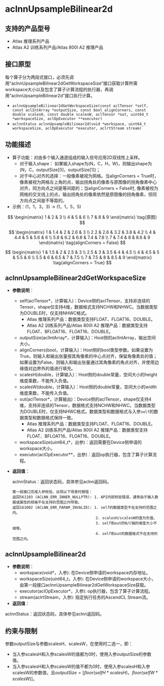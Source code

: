 # aclnnUpsampleBilinear2d

## 支持的产品型号
- Atlas 推理系列产品
- Atlas A2 训练系列产品/Atlas 800I A2 推理产品

## 接口原型

每个算子分为两段式接口，必须先调用“aclnnUpsampleBilinear2dGetWorkspaceSize”接口获取计算所需workspace大小以及包含了算子计算流程的执行器，再调用“aclnnUpsampleBilinear2d”接口执行计算。

- `aclnnUpsampleBilinear2dGetWorkspaceSize(const aclTensor *self, const aclIntArray *outputSize, const bool alignCorners, const double scalesH, const double scalesW, aclTensor *out, uint64_t *workspaceSize, aclOpExecutor **executor)`
- `aclnnStatus aclnnUpsampleBilinear2d(void *workspace, uint64_t workspaceSize, aclOpExecutor *executor, aclrtStream stream)`

## 功能描述

- 算子功能：对由多个输入通道组成的输入信号应用2D双线性上采样。
  - 对于输入shape：
  如果输入shape为(N，C，H，W)，则输出shape为(N，C，outputSize[0]，outputSize[1])；
  - 对于中心对齐的选择：一般像素被视为网格。当alignCorners = True时，像素被视为网格左上角的点，输出拐角处的像素与原图像的拐角像素中心对齐，同方向点之间是等间距的；当alignCorners = False时, 像素被视为网格的交叉线上的点，输出拐角处的像素依然是原图像的拐角像素，但同方向点之间是不等距的。
- 示例：(1，1，3，3) -> (1，1，5，5)

$$
\begin{matrix}
   1 & 2 & 3 \\
   4 & 5 & 6 \\
   7 & 8 & 9
  \end{matrix} \tag{原图}
$$

$$
\begin{matrix}
   1 & 1.4 & 2 & 2.6 & 3 \\
   2.2 & 2.6 & 3.2 & 3.8 & 4.2 \\
   4 & 4.4 & 5 & 5.6 & 6 \\
   5.8 & 6.2 & 6.8 & 7.4 & 7.8 \\
   7 & 7.4 & 8 & 8.6 & 9 
  \end{matrix}  \tag{alignCorners = False}
$$

$$
\begin{matrix}
   1 & 1.5 & 2 & 2.5 & 3 \\
   2.5 & 3 & 3.5 & 4 & 4.5 \\
   4 & 4.5 & 5 & 5.5 & 6 \\
   5.5 & 6 & 6.5 & 7 & 7.5 \\
   7 & 7.5 & 8 & 8.5 & 9 
  \end{matrix}  \tag{alignCorners = True}
$$

## aclnnUpsampleBilinear2dGetWorkspaceSize

- **参数说明**：
  - self(aclTensor\*，计算输入)：Device侧的aclTensor，支持非连续的Tensor，shape仅支持4维，数据格式支持NCHW和NHWC。当数据类型为DOUBLE时，仅支持NHWC格式。
    - Atlas 推理系列产品：数据类型支持FLOAT、FLOAT16、DOUBLE。
    - Atlas A2 训练系列产品/Atlas 800I A2 推理产品：数据类型支持FLOAT、BFLOAT16、FLOAT16、DOUBLE。 
  - outputSize(aclIntArray\*，计算输入)：Host侧的aclIntArray，输出空间大小。
  - alignCorners(bool，计算输入)：Host侧的bool类型参数。如果设置为True，则输入和输出张量按其角像素的中心点对齐，保留角像素处的值；如果设置为False，则输入和输出张量通过其角像素的角点对齐，并使用边缘值对边界外的值进行填充。
  - scalesH(double，计算输入)：Host侧的double常量，空间大小的height维度乘数，不能传入负值。
  - scalesW(double，计算输入)：Host侧的double常量，空间大小的width维度乘数，不能传入负值。
  - out(aclTensor\*，计算输出)：Device侧的aclTensor，shape仅支持4维，支持非连续的Tensor，数据格式支持NCHW和NHWC。当数据类型为DOUBLE时，仅支持NHWC格式。数据类型和数据格式与入参`self`的数据类型和数据格式保持一致。
    - Atlas 推理系列产品：数据类型支持FLOAT、FLOAT16、DOUBLE。
    - Atlas A2 训练系列产品/Atlas 800I A2 推理产品：数据类型支持FLOAT、BFLOAT16、FLOAT16、DOUBLE。 
  - workspaceSize(uint64_t\*，出参)：返回需要在Device侧申请的workspace大小。
  - executor(aclOpExecutor\*\*，出参)：返回op执行器，包含了算子计算流程。
- **返回值**：

  aclnnStatus：返回状态码，具体参见aclnn返回码。

  ```
  第一段接口完成入参校验，出现以下场景时报错：
  返回561103 (ACLNN_ERR_INNER_NULLPTR): 1. API内部校验错误，通常由于输入数据或属性的规格不在支持的范围之内导致。
  返回161002 (ACLNN_ERR_PARAM_INVALID): 1. self的数据类型不在支持的范围之内。
                                        2. scalesH/scalesW的值为负值。
                                        3. self和out的N/C轴的维度大小不相等。
                                        4. self和out的数据格式不在支持的范围之内。
  ```

## aclnnUpsampleBilinear2d

- **参数说明**：
  - workspace(void\*，入参): 在Device侧申请的workspace内存地址。
  - workspaceSize(uint64_t，入参): 在Device侧申请的workspace大小，由第一段接口aclnnUpsampleBilinear2dGetWorkspaceSize获取。
  - executor(aclOpExecutor\*，入参): op执行器，包含了算子计算流程。
  - stream(aclrtStream，入参): 指定执行任务的AscendCL Stream流。
- **返回值**：

aclnnStatus：返回状态码，具体参见aclnn返回码。

## 约束与限制

参数outputSize与参数scalesH、scalesW，在使用时二选一，即：
- 当入参scalesH和入参scalesW的值都为0时，使用入参outputSize的参数值。
- 当入参scalesH和入参scalesW的值不都为0时，使用入参scalesH和入参scalesW的参数值，且$outputSize=[floor(selfH*scalesH)，floor(selfW*scalesW)]$。

